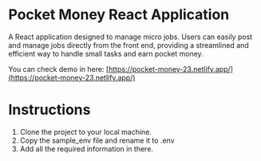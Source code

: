 # Pocket Money React Application

A React application designed to manage micro jobs. Users can easily post and manage jobs directly from the front end, providing a streamlined and efficient way to handle small tasks and earn pocket money.

You can check demo in here: [https://pocket-money-23.netlify.app/](https://pocket-money-23.netlify.app/)

# Instructions

1. Clone the project to your local machine.
2. Copy the sample_env file and rename it to .env
3. Add all the required information in there.

